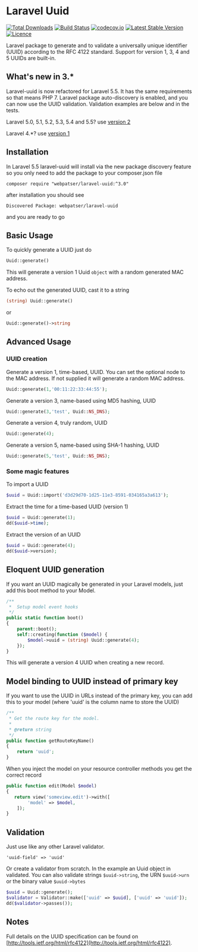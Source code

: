 # Laravel Uuid

[![Total Downloads](https://poser.pugx.org/webpatser/laravel-uuid/downloads.svg)](https://packagist.org/packages/webpatser/laravel-uuid)
[![Build Status](https://secure.travis-ci.org/webpatser/laravel-uuid.png?branch=master)](http://travis-ci.org/webpatser/laravel-uuid)
[![codecov.io](http://codecov.io/github/webpatser/laravel-uuid/coverage.svg?branch=master)](http://codecov.io/github/webpatser/laravel-uuid?branch=master)
[![Latest Stable Version](https://poser.pugx.org/webpatser/laravel-uuid/v/stable.svg)](https://packagist.org/packages/webpatser/laravel-uuid)
[![Licence](https://poser.pugx.org/webpatser/laravel-uuid/license.svg)](https://packagist.org/packages/webpatser/laravel-uuid)

Laravel package to generate and to validate a universally unique identifier (UUID) according to the RFC 4122 standard. Support for version 1, 3, 4 and 5 UUIDs are built-in.

## What's new in 3.*
Laravel-uuid is now refactored for Laravel 5.5. It has the same requirements so that means PHP 7. Laravel package auto-discovery is enabled, and you can now use the UUID validation. Validation examples are below and in the tests. 

Laravel 5.0, 5.1, 5.2, 5.3, 5.4 and 5.5? use  [version 2](https://github.com/webpatser/laravel-uuid/tree/2.1.1)

Laravel 4.*? use [version 1](https://github.com/webpatser/laravel-uuid/tree/1.5)

## Installation

In Laravel 5.5 laravel-uuid will install via the new package discovery feature so you only need to add the package to your composer.json file

```shell
composer require "webpatser/laravel-uuid:^3.0"
```

after installation you should see

```shell
Discovered Package: webpatser/laravel-uuid
```

and you are ready to go

## Basic Usage

To quickly generate a UUID just do

```php
Uuid::generate()
```
	
This will generate a version 1 Uuid `object` with a random generated MAC address.

To echo out the generated UUID, cast it to a string

```php
(string) Uuid::generate()
```

or

```php
Uuid::generate()->string
```

## Advanced Usage

### UUID creation

Generate a version 1, time-based, UUID. You can set the optional node to the MAC address. If not supplied it will generate a random MAC address.

```php
Uuid::generate(1,'00:11:22:33:44:55');
```
	
Generate a version 3, name-based using MD5 hashing, UUID

```php
Uuid::generate(3,'test', Uuid::NS_DNS);
```	

Generate a version 4, truly random, UUID

```php
Uuid::generate(4);
```

Generate a version 5, name-based using SHA-1 hashing, UUID

```php
Uuid::generate(5,'test', Uuid::NS_DNS);
```
	
### Some magic features

To import a UUID

```php
$uuid = Uuid::import('d3d29d70-1d25-11e3-8591-034165a3a613');
```	

Extract the time for a time-based UUID (version 1)

```php
$uuid = Uuid::generate(1);
dd($uuid->time);
```

Extract the version of an UUID

```php
$uuid = Uuid::generate(4);
dd($uuid->version);
```

## Eloquent UUID generation

If you want an UUID magically be generated in your Laravel models, just add this boot method to your Model.

```php
/**
 *  Setup model event hooks
 */
public static function boot()
{
    parent::boot();
    self::creating(function ($model) {
        $model->uuid = (string) Uuid::generate(4);
    });
}
```
This will generate a version 4 UUID when creating a new record.

## Model binding to UUID instead of primary key

If  you want to use the UUID in URLs instead of the primary key, you can add this to your model (where 'uuid' is the column name to store the UUID)

```php
/**
 * Get the route key for the model.
 *
 * @return string
 */
public function getRouteKeyName()
{
    return 'uuid';
}
```

When you inject the model on your resource controller methods you get the correct record

```php
public function edit(Model $model)
{
   return view('someview.edit')->with([
        'model' => $model,
    ]);
}
```

## Validation

Just use like any other Laravel validator.

``'uuid-field' => 'uuid'``

Or create a validator from scratch. In the example an Uuid object in validated. You can also validate strings `$uuid->string`, the URN `$uuid->urn` or the binary value `$uuid->bytes`

```php
$uuid = Uuid::generate();
$validator = Validator::make(['uuid' => $uuid], ['uuid' => 'uuid']);
dd($validator->passes());
```

## Notes

Full details on the UUID specification can be found on [http://tools.ietf.org/html/rfc4122](http://tools.ietf.org/html/rfc4122).
